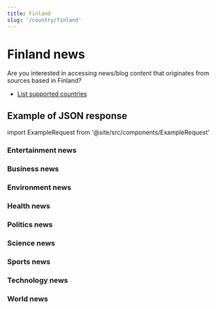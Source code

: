 ```yaml
---
title: Finland
slug: '/country/finland'
---
```


# Finland news

Are you interested in accessing news/blog content that originates from sources based in Finland?

- [List supported countries](/get-articles/countries)

## Example of JSON response

import ExampleRequest from '@site/src/components/ExampleRequest'

### Entertainment news
<ExampleRequest url="https://apitube.io/v1/news/articles?limit=2&category=news/Arts_and_Entertainment&country=fi"></ExampleRequest>

### Business news
<ExampleRequest url="https://apitube.io/v1/news/articles?limit=2&category=news/Business&country=fi"></ExampleRequest>

### Environment news
<ExampleRequest url="https://apitube.io/v1/news/articles?limit=2&category=news/Environment&country=fi"></ExampleRequest>

### Health news
<ExampleRequest url="https://apitube.io/v1/news/articles?limit=2&category=news/Health&country=fi"></ExampleRequest>

### Politics news
<ExampleRequest url="https://apitube.io/v1/news/articles?limit=2&category=news/Politics&country=fi"></ExampleRequest>

### Science news
<ExampleRequest url="https://apitube.io/v1/news/articles?limit=2&category=news/Science&country=fi"></ExampleRequest>

### Sports news
<ExampleRequest url="https://apitube.io/v1/news/articles?limit=2&category=news/Sports&country=fi"></ExampleRequest>

### Technology news
<ExampleRequest url="https://apitube.io/v1/news/articles?limit=2&category=news/Technology&country=fi"></ExampleRequest>

### World news
<ExampleRequest url="https://apitube.io/v1/news/articles?limit=2&category=news/World&country=fi"></ExampleRequest>
